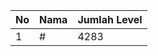 | No | Nama            | Jumlah Level |
|----|-----------------|--------------|
| 1  | #    |    4283        |
